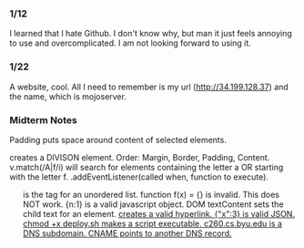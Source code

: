 ### 1/12
I learned that I hate Github. I don't know why, but man it just feels annoying to use and overcomplicated. I am not looking forward to using it.

### 1/22
A website, cool. All I need to remember is my url (http://34.199.128.37) and the name, which is mojoserver.

### Midterm Notes
Padding puts space around content of selected elements.
<div> creates a DIVISON element.
Order: Margin, Border, Padding, Content.
v.match(/A|f/i) will search for elements containing the letter a OR starting with the letter f.
.addEventListener(called when, function to execute).
<ul> is the tag for an unordered list.
function f(x) = {} is invalid.
<javascript>This does NOT work.</javascript>
{n:1} is a valid javascript object.
DOM textContent sets the child text for an element.
<a href=""> creates a valid hyperlink.
{"x":3} is valid JSON.
chmod +x deploy.sh makes a script executable.
c260.cs.byu.edu is a DNS subdomain.
CNAME points to another DNS record.
